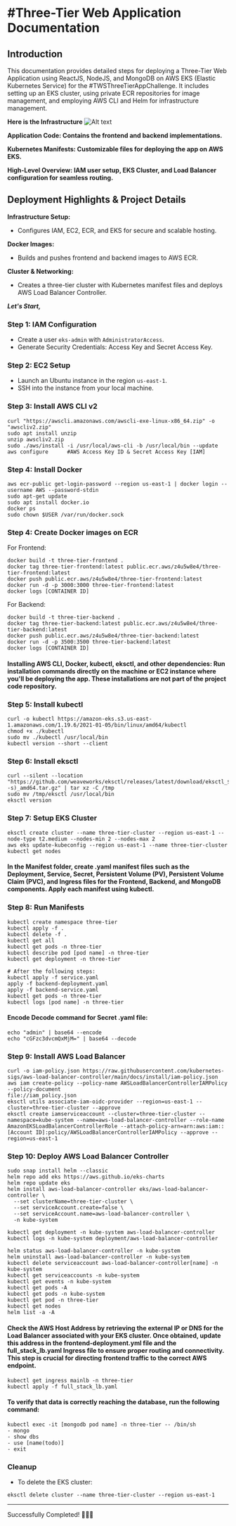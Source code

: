 # #Three-Tier Web Application Documentation

## Introduction 
This documentation provides detailed steps for deploying a Three-Tier Web Application using ReactJS, NodeJS, and MongoDB on AWS EKS (Elastic Kubernetes Service) for the #TWSThreeTierAppChallenge. It includes setting up an EKS cluster, using private ECR repositories for image management, and employing AWS CLI and Helm for infrastructure management.

**Here is the Infrastructure**
![Alt text](Application-Code/Assets/Infrastructure.png)

**Application Code: Contains the frontend and backend implementations.**

**Kubernetes Manifests: Customizable files for deploying the app on AWS EKS.**

**High-Level Overview: IAM user setup, EKS Cluster, and Load Balancer configuration for seamless routing.**


## Deployment Highlights & Project Details
**Infrastructure Setup:**
- Configures IAM, EC2, ECR, and EKS for secure and scalable hosting.
  
**Docker Images:**
- Builds and pushes frontend and backend images to AWS ECR.
  
**Cluster & Networking:**
- Creates a three-tier cluster with Kubernetes manifest files and deploys AWS Load Balancer Controller.



***Let's Start,***
### Step 1: IAM Configuration
- Create a user `eks-admin` with `AdministratorAccess`.
- Generate Security Credentials: Access Key and Secret Access Key.

### Step 2: EC2 Setup
- Launch an Ubuntu instance in the region `us-east-1`.
- SSH into the instance from your local machine.

### Step 3: Install AWS CLI v2
``` shell
curl "https://awscli.amazonaws.com/awscli-exe-linux-x86_64.zip" -o "awscliv2.zip"
sudo apt install unzip
unzip awscliv2.zip
sudo ./aws/install -i /usr/local/aws-cli -b /usr/local/bin --update
aws configure      #AWS Access Key ID & Secret Access Key [IAM]
```

### Step 4: Install Docker
``` shell
aws ecr-public get-login-password --region us-east-1 | docker login --username AWS --password-stdin 
sudo apt-get update
sudo apt install docker.io
docker ps
sudo chown $USER /var/run/docker.sock
```

### Step 4: Create Docker images on ECR
For Frontend:
``` shell
docker build -t three-tier-frontend .
docker tag three-tier-frontend:latest public.ecr.aws/z4u5w8e4/three-tier-frontend:latest
docker push public.ecr.aws/z4u5w8e4/three-tier-frontend:latest
docker run -d -p 3000:3000 three-tier-frontend:latest
docker logs [CONTAINER ID]
```
For Backend:
``` shell
docker build -t three-tier-backend .
docker tag three-tier-backend:latest public.ecr.aws/z4u5w8e4/three-tier-backend:latest
docker push public.ecr.aws/z4u5w8e4/three-tier-backend:latest
docker run -d -p 3500:3500 three-tier-backend:latest
docker logs [CONTAINER ID]
```

#### Installing AWS CLI, Docker, kubectl, eksctl, and other dependencies: Run installation commands directly on the machine or EC2 instance where you'll be deploying the app. These installations are not part of the project code repository.

### Step 5: Install kubectl
``` shell
curl -o kubectl https://amazon-eks.s3.us-east-1.amazonaws.com/1.19.6/2021-01-05/bin/linux/amd64/kubectl
chmod +x ./kubectl
sudo mv ./kubectl /usr/local/bin
kubectl version --short --client
```

### Step 6: Install eksctl
``` shell
curl --silent --location "https://github.com/weaveworks/eksctl/releases/latest/download/eksctl_$(uname -s)_amd64.tar.gz" | tar xz -C /tmp
sudo mv /tmp/eksctl /usr/local/bin
eksctl version
```

### Step 7: Setup EKS Cluster
``` shell
eksctl create cluster --name three-tier-cluster --region us-east-1 --node-type t2.medium --nodes-min 2 --nodes-max 2
aws eks update-kubeconfig --region us-east-1 --name three-tier-cluster
kubectl get nodes
```

#### In the Manifest folder, create .yaml manifest files such as the Deployment, Service, Secret, Persistent Volume (PV), Persistent Volume Claim (PVC), and Ingress files for the Frontend, Backend, and MongoDB components. Apply each manifest using kubectl.
### Step 8: Run Manifests
``` shell
kubectl create namespace three-tier
kubectl apply -f .
kubectl delete -f .
kubectl get all
kubectl get pods -n three-tier
kubectl describe pod [pod name] -n three-tier
kubectl get deployment -n three-tier

# After the following steps:
kubectl apply -f service.yaml
apply -f backend-deployment.yaml
apply -f backend-service.yaml
kubectl get pods -n three-tier
kubectl logs [pod name] -n three-tier
```

#### Encode Decode command for Secret .yaml file:
``` shell
echo "admin" | base64 --encode
echo "cGFzc3dvcmQxMjM=" | base64 --decode
```

### Step 9: Install AWS Load Balancer
``` shell
curl -o iam-policy.json https://raw.githubusercontent.com/kubernetes-sigs/aws-load-balancer-controller/main/docs/install/iam-policy.json
aws iam create-policy --policy-name AWSLoadBalancerControllerIAMPolicy --policy-document
file://iam_policy.json
eksctl utils associate-iam-oidc-provider --region=us-east-1 --cluster=three-tier-cluster --approve
eksctl create iamserviceaccount --cluster=three-tier-cluster --namespace=kube-system --name=aws-load-balancer-controller --role-name AmazonEKSLoadBalancerControllerRole --attach-policy-arn=arn:aws:iam::[Account ID]:policy/AWSLoadBalancerControllerIAMPolicy --approve --region=us-east-1
```

### Step 10: Deploy AWS Load Balancer Controller
``` shell
sudo snap install helm --classic
helm repo add eks https://aws.github.io/eks-charts
helm repo update eks
helm install aws-load-balancer-controller eks/aws-load-balancer-controller \
  --set clusterName=three-tier-cluster \
  --set serviceAccount.create=false \
  --set serviceAccount.name=aws-load-balancer-controller \
  -n kube-system

kubectl get deployment -n kube-system aws-load-balancer-controller
kubectl logs -n kube-system deployment/aws-load-balancer-controller

helm status aws-load-balancer-controller -n kube-system
helm uninstall aws-load-balancer-controller -n kube-system
kubectl delete serviceaccount aws-load-balancer-controller[name] -n kube-system
kubectl get serviceaccounts -n kube-system
kubectl get events -n kube-system
kubectl get pods -A
kubectl get pods -n kube-system
kubectl get pod -n three-tier
kubectl get nodes
helm list -a -A 

```

#### Check the AWS Host Address by retrieving the external IP or DNS for the Load Balancer associated with your EKS cluster. Once obtained, update this address in the frontend-deployment.yml file and the full_stack_lb.yaml Ingress file to ensure proper routing and connectivity. This step is crucial for directing frontend traffic to the correct AWS endpoint.
``` shell
kubectl get ingress mainlb -n three-tier
kubectl apply -f full_stack_lb.yaml
```

#### To verify that data is correctly reaching the database, run the following command:
``` shell
kubectl exec -it [mongodb pod name] -n three-tier -- /bin/sh
- mongo
- show dbs
- use [name(todo)]
- exit
```

### Cleanup
- To delete the EKS cluster:
``` shell
eksctl delete cluster --name three-tier-cluster --region us-east-1
```

---
Successfully Completed! 🚀👨‍💻
